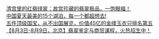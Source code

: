   
[清宫里的红翡绿翠：故宫珍藏的翡翠极品，一饱眼福！](http://www.dianyue.me/archives/593/e3hs6fzg7vhja7cs/)  
[中国夏天最美的15个湖泊，每一个都超想去!](http://www.dianyue.me/archives/989/xftm8tjh1amgqr55/)  
[五件顶级国宝，从不出国展览，价值45亿的金缕玉衣只排名第五](http://www.dianyue.me/archives/719/2yw2r1fl3mxerlg4/)  
[【8月3日-8月9日，北京】翡翠鉴定与商贸课程，火热招生中！](http://www.dianyue.me/archives/606/e354c9kczmua6sd3/)